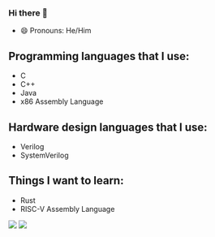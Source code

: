 ### Hi there 👋

<!--
**JasonBrave/JasonBrave** is a ✨ _special_ ✨ repository because its `README.md` (this file) appears on your GitHub profile.

Here are some ideas to get you started:

- 🔭 I’m currently working on ...
- 🌱 I’m currently learning ...
- 👯 I’m looking to collaborate on ...
- 🤔 I’m looking for help with ...
- 💬 Ask me about ...
- 📫 How to reach me: ...
- 😄 Pronouns: ...
- ⚡ Fun fact: ...
-->

- 😄 Pronouns: He/Him

## Programming languages that I use:
- C
- C++
- Java
- x86 Assembly Language

## Hardware design languages that I use:
- Verilog
- SystemVerilog

## Things I want to learn:
- Rust
- RISC-V Assembly Language

![](https://github-readme-stats.vercel.app/api?username=JasonBrave&show_icons=true&count_private=true)
![](https://github-readme-stats.vercel.app/api/top-langs/?username=JasonBrave&layout=compact&langs_count=10)
